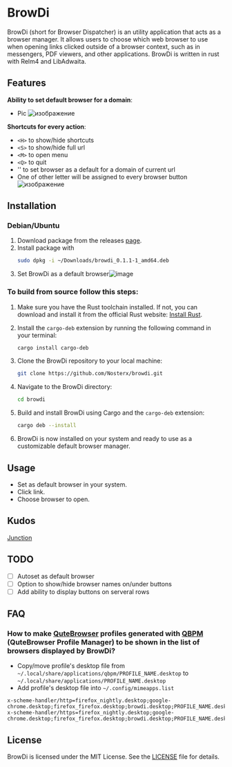 # BrowDi

BrowDi (short for Browser Dispatcher) is an utility application that acts as a browser manager. It allows users to choose which web browser to use when opening links clicked outside of a browser context, such as in messengers, PDF viewers, and other applications. BrowDi is written in rust with Relm4 and LibAdwaita.

## Features
**Ability to set default browser for a domain**: 
+ Pic
![изображение](https://github.com/Nosterx/browdi/assets/4470993/c1c2cefa-2d2f-49b1-b273-4df8fdaee5dd)

**Shortcuts for every action**: 
+ `<H>` to show/hide shortcuts
+ `<S>` to show/hide full url
+ `<M>` to open menu
+ `<Q>` to quit
+ '<D>' to set browser as a default for a domain of current url
+ One of other letter will be assigned to every browser button
![изображение](https://github.com/Nosterx/browdi/assets/4470993/9c4eba60-15ae-4192-9710-06dc1bb23ba1)


## Installation

### Debian/Ubuntu
1. Download package from the releases [page](https://github.com/Nosterx/browdi/releases).
2. Install package with
   ```bash
   sudo dpkg -i ~/Downloads/browdi_0.1.1-1_amd64.deb
   ```
3. Set BrowDi as a default browser![image](https://github.com/Nosterx/browdi/assets/4470993/ccc3bd3e-86ac-466e-8fc9-8cb951d33dca)


### To build from source follow this steps:

1. Make sure you have the Rust toolchain installed. If not, you can download and install it from the official Rust website: [Install Rust](https://www.rust-lang.org/tools/install).

2. Install the `cargo-deb` extension by running the following command in your terminal:

    ```bash
    cargo install cargo-deb
    ```

3. Clone the BrowDi repository to your local machine:

    ```bash
    git clone https://github.com/Nosterx/browdi.git
    ```

4. Navigate to the BrowDi directory:

    ```bash
    cd browdi
    ```

5. Build and install BrowDi using Cargo and the `cargo-deb` extension:

    ```bash
    cargo deb --install
    ```

6. BrowDi is now installed on your system and ready to use as a customizable default browser manager.

## Usage
+ Set as default browser in your system.
+ Click link.
+ Choose browser to open.

## Kudos
[Junction](https://github.com/sonnyp/Junction)

## TODO
- [ ] Autoset as default browser
- [ ] Option to show/hide browser names on/under buttons
- [ ] Add ability to display buttons on serveral rows

## FAQ
### How to make [QuteBrowser](https://github.com/qutebrowser/qutebrowser/tree/main) profiles generated with [QBPM](https://github.com/pvsr/qbpm/) (QuteBrowser Profile Manager) to be shown in the list of browsers displayed by BrowDi?
- Copy/move profile's desktop file from `~/.local/share/applications/qbpm/PROFILE_NAME.desktop` to `~/.local/share/applications/PROFILE_NAME.desktop`
- Add profile's desktop file into `~/.config/mimeapps.list`
```
x-scheme-handler/http=firefox_nightly.desktop;google-chrome.desktop;firefox_firefox.desktop;browdi.desktop;PROFILE_NAME.desktop;
x-scheme-handler/https=firefox_nightly.desktop;google-chrome.desktop;firefox_firefox.desktop;browdi.desktop;PROFILE_NAME.desktop;
```

## License

BrowDi is licensed under the MIT License. See the [LICENSE](LICENSE) file for details.
